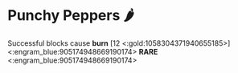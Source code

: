 # **Punchy Peppers** 🌶️ 
Successful blocks cause __burn__ [12 <:gold:1058304371940655185>]
<:engram_blue:905174948669190174> __RARE__ <:engram_blue:905174948669190174>
